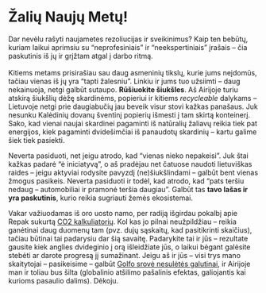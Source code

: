 # Žalių Naujų Metų!

<p>Dar nevėlu rašyti naujametes rezoliucijas ir sveikinimus? Kaip ten bebūtų, kuriam laikui aprimsiu su “neprofesiniais” ir “neekspertiniais” įrašais – čia paskutinis iš jų ir grįžtam atgal į darbo ritmą.<br>
<span id="more-20"></span><br>
Kitiems metams prisirašiau sau daug asmeninių tikslų, kurie jums neįdomūs, tačiau vienas iš jų yra “tapti žalesniu”. Linkiu ir jums tuo užsiimti – daug nekainuoja, netgi galbūt sutaupo. <strong>Rūšiuokite šiukšles</strong>. Aš Airijoje turiu atskirą šiukšlių dėžę skardinėms, popieriui ir kitiems <i>recycleable</i> dalykams – Lietuvoje netgi prie daugiabučių jau beveik visur stovi kažkas panašaus. Juk nesunku Kalėdinių dovanų šventinį popierių išmesti į tam skirtą konteinerį. Sako, kad vienai naujai skardinei pagaminti iš natūralių žaliavų reikia tiek pat energijos, kiek pagaminti dvidešimčiai iš panaudotų skardinių – kartu galime šiek tiek pasiekti.</p>
<p>Neverta pasiduoti, net jeigu atrodo, kad “vienas nieko nepakeisi”. Juk štai kažkas padarė “ė iniciatyvą”, o aš pradėjau net čatuose naudoti lietuviškas raides – jeigu aktyviai rodysite pavyzdį (ne)šiukšlindami – galbūt bent vienas žmogus pasikeis. Neverta pasiduoti ir todėl, kad atrodo, kad “pats teršiu nedaug – automobiliai ir pramonė teršia daugiau”. Galbūt tas <strong>tavo lašas ir yra paskutinis</strong>, kurio reikia sugriauti žemės ekosistemai.</p>
<p>Vakar važiuodamas iš oro uosto namo, per radiją išgirdau pokalbį apie Repak sukurtą <a href="http://carboncalc.repak.ie/">CO2 kalkuliatorių</a>. Kol kas jo pilnai neužpildžiau – reikia ganėtinai daug duomenų tam (pvz. dujų sąskaitų, kad pasitikrinti skaičius), tačiau būtinai tai padarysiu dar šią savaitę. Padarykite tai ir jūs – rezultate gausite kiek anglies dvideginio į orą išleidžiate jūs, o laikui bėgant galėsite stebėti ar darote progresą jį sumažinant. Jeigu aš ir jūs – visi trys mano skaitytojai – pasikeisime – galbūt <a href="http://en.wikipedia.org/wiki/Shutdown_of_thermohaline_circulation">Golfo srovė nesulėtės galutinai</a>, ir Airijoje man ir toliau bus šilta (globalinio atšilimo pašalinis efektas, galiojantis kai kurioms pasaulio dalims). Dėkoju.</p>